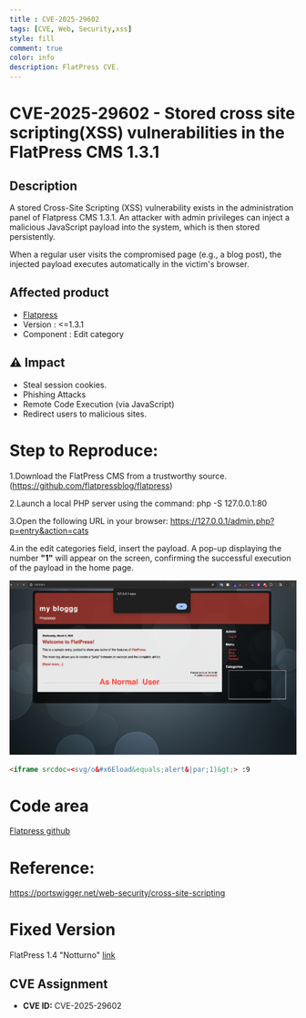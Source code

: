 ```yaml
---
title : CVE-2025-29602
tags: [CVE, Web, Security,xss]
style: fill
comment: true
color: info
description: FlatPress CVE.
---
```



# CVE-2025-29602 - Stored cross site scripting(XSS) vulnerabilities in the FlatPress CMS 1.3.1

## Description 
A stored Cross-Site Scripting (XSS) vulnerability exists in the administration panel of Flatpress CMS 1.3.1. An attacker with admin privileges can inject a malicious JavaScript payload into the system, which is then stored persistently.

When a regular user visits the compromised page (e.g., a blog post), the injected payload executes automatically in the victim's browser.

## Affected product
- [Flatpress](https://www.flatpress.org/)
- Version : <=1.3.1
- Component : Edit category  

## ⚠️ Impact
- Steal session cookies. 
- Phishing Attacks
- Remote Code Execution (via JavaScript)
- Redirect users to malicious sites. 

# Step to Reproduce:

1.Download the FlatPress CMS from a trustworthy source. (https://github.com/flatpressblog/flatpress)

2.Launch a local PHP server using the command: php -S 127.0.0.1:80

3.Open the following URL in your browser: https://127.0.0.1/admin.php?p=entry&action=cats


4.in the  edit categories  field, insert the payload. A pop-up displaying the number **"1"** will appear on the screen, confirming the successful execution of the payload in the home page.



![Imge](/assets/img/cve/Screenshot%202025-03-06%20at%203.39.44%20AM%20(1).png)


```html
<iframe srcdoc=<svg/o&#x6Eload&equals;alert&|par;1)&gt;> :9

```


# Code area
[Flatpress github](https://github.com/flatpressblog/flatpress/commit/02a69013214a7d4c32b6b85aad7006b52acca329)

# Reference:
https://portswigger.net/web-security/cross-site-scripting

# Fixed Version
FlatPress 1.4 "Notturno" [link](https://www.flatpress.org/2025/01/20/flatpress-14-notturno-release-candidate-1-published/)

##  CVE Assignment
- **CVE ID:** CVE-2025-29602
